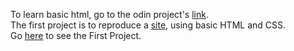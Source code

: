 To learn basic html, go to the odin project's [link](https://www.theodinproject.com/paths/foundations/courses/foundations).\
The first project is to reproduce a [site](https://dribbble.com/shots/20191729-Logistic-Shipping-Landing-Page), using basic HTML and CSS.\
Go [here](https://suchitreddi.github.io/GDSC_Developer_Cohort/Project_1/) to see the First Project. 
